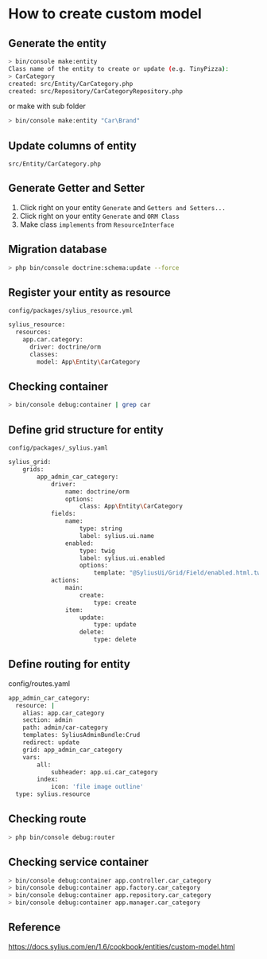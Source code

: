 # How to create custom model

## Generate the entity

```bash
> bin/console make:entity
Class name of the entity to create or update (e.g. TinyPizza):
> CarCategory
created: src/Entity/CarCategory.php
created: src/Repository/CarCategoryRepository.php
```

or make with sub folder

```bash
> bin/console make:entity "Car\Brand"
```

## Update columns of entity

`src/Entity/CarCategory.php`

## Generate Getter and Setter

1. Click right on your entity `Generate` and `Getters and Setters...`
2. Click right on your entity `Generate` and `ORM Class`
3. Make class `implements` from `ResourceInterface`

## Migration database

```bash
> php bin/console doctrine:schema:update --force
```

## Register your entity as resource

`config/packages/sylius_resource.yml`

```bash
sylius_resource:
  resources:
    app.car.category:
      driver: doctrine/orm
      classes:
        model: App\Entity\CarCategory
```

## Checking container

```bash
> bin/console debug:container | grep car
```

## Define grid structure for entity

`config/packages/_sylius.yaml`

```bash
sylius_grid:
    grids:
        app_admin_car_category:
            driver:
                name: doctrine/orm
                options:
                    class: App\Entity\CarCategory
            fields:
                name:
                    type: string
                    label: sylius.ui.name
                enabled:
                    type: twig
                    label: sylius.ui.enabled
                    options:
                        template: "@SyliusUi/Grid/Field/enabled.html.twig"
            actions:
                main:
                    create:
                        type: create
                item:
                    update:
                        type: update
                    delete:
                        type: delete
```

## Define routing for entity

config/routes.yaml

```bash
app_admin_car_category:
  resource: |
    alias: app.car_category
    section: admin
    path: admin/car-category
    templates: SyliusAdminBundle:Crud
    redirect: update
    grid: app_admin_car_category
    vars:
        all:
            subheader: app.ui.car_category
        index:
            icon: 'file image outline'
  type: sylius.resource
```

## Checking route

```bash
> php bin/console debug:router
```

## Checking service container

```bash
> bin/console debug:container app.controller.car_category
> bin/console debug:container app.factory.car_category
> bin/console debug:container app.repository.car_category
> bin/console debug:container app.manager.car_category
```

## Reference

<https://docs.sylius.com/en/1.6/cookbook/entities/custom-model.html>

